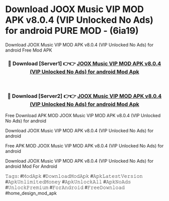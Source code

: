 # Download JOOX Music VIP MOD APK v8.0.4 (VIP Unlocked No Ads) for android PURE MOD - (6ia19)
Download JOOX Music VIP MOD APK v8.0.4 (VIP Unlocked No Ads) for android Free Mod APK

<div align="center">
<h3>🔴 Download [Server1] 👉👉 <a href="https://apk-comot.site?title=JOOX_Music_VIP_MOD_APK_v8.0.4_(VIP_Unlocked_No_Ads)_for_android">JOOX Music VIP MOD APK v8.0.4 (VIP Unlocked No Ads) for android Mod Apk</a></h3><br>

<h3>🔴 Download [Server2] 👉👉 <a href="https://apk-comot.site?title=JOOX_Music_VIP_MOD_APK_v8.0.4_(VIP_Unlocked_No_Ads)_for_android">JOOX Music VIP MOD APK v8.0.4 (VIP Unlocked No Ads) for android Mod Apk</a></h3>
</div>


Free Download APK MOD JOOX Music VIP MOD APK v8.0.4 (VIP Unlocked No Ads) for android

Download JOOX Music VIP MOD APK v8.0.4 (VIP Unlocked No Ads) for android 

Free APK MOD JOOX Music VIP MOD APK v8.0.4 (VIP Unlocked No Ads) for android 

Download JOOX Music VIP MOD APK v8.0.4 (VIP Unlocked No Ads) for android Mod For Android

𝚃𝚊𝚐𝚜: #𝙼𝚘𝚍𝙰𝚙𝚔 #𝙳𝚘𝚠𝚗𝚕𝚘𝚊𝚍𝙼𝚘𝚍𝙰𝚙𝚔 #𝙰𝚙𝚔𝙻𝚊𝚝𝚎𝚜𝚝𝚅𝚎𝚛𝚜𝚒𝚘𝚗 #𝙰𝚙𝚔𝚄𝚗𝚕𝚒𝚖𝚒𝚝𝚎𝚍𝙼𝚘𝚗𝚎𝚢 #𝙰𝚙𝚔𝚄𝚗𝚕𝚘𝚌𝚔𝙰𝚕𝚕 #𝙰𝚙𝚔𝙽𝚘𝙰𝚍𝚜 #𝚄𝚗𝚕𝚘𝚌𝚔𝙿𝚛𝚎𝚖𝚒𝚞𝚖 #𝙵𝚘𝚛𝙰𝚗𝚍𝚛𝚘𝚒𝚍 #𝙵𝚛𝚎𝚎𝙳𝚘𝚠𝚗𝚕𝚘𝚊𝚍 #home_design_mod_apk